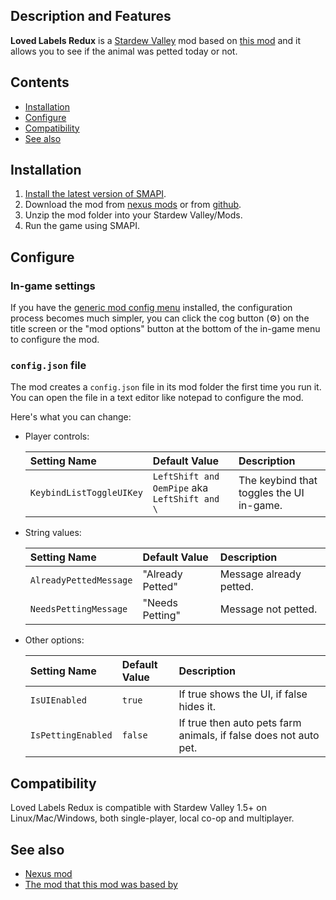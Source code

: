 ## Description and Features

**Loved Labels Redux** is a [Stardew Valley](http://stardewvalley.net/) mod based on [this mod](https://www.nexusmods.com/stardewvalley/mods/279) and it allows you to see if the animal was petted today or not.

## Contents
* [Installation](#Installation)
* [Configure](#Configure)
* [Compatibility](#Compatibility)
* [See also](#see-also)

## Installation
1. [Install the latest version of SMAPI](https://smapi.io/).
2. Download the mod from [nexus mods](https://www.nexusmods.com/stardewvalley/mods/8880?tab=files) or from [github](https://github.com/thespbgamer/LovedLabelsRedux/releases/).
3. Unzip the mod folder into your Stardew Valley/Mods.
4. Run the game using SMAPI.

## Configure
### In-game settings
If you have the [generic mod config menu](https://www.nexusmods.com/stardewvalley/mods/5098?tab=files) installed, the configuration process becomes much simpler, you can click the cog button (⚙) on the title screen or the "mod options" button at the bottom of
the in-game menu to configure the mod.

### `config.json` file
The mod creates a `config.json` file in its mod folder the first time you run it. You can open the file in a text editor like notepad to configure the mod.

Here's what you can change:

* Player controls:

  Setting Name                                        | Default Value                                                   | Description
  :-------------------------------------------------- | :-------------------------------------------------------------- | :------------------
  `KeybindListToggleUIKey`                            | `LeftShift and OemPipe` aka `LeftShift and \`              | The keybind that toggles the UI in-game.

  
* String values:

  Setting Name                   | Default Value             | Description
  :----------------------------- | :------------             | :------------------
  `AlreadyPettedMessage`         | "Already Petted"          | Message already petted.
  `NeedsPettingMessage`          | "Needs Petting"           | Message not petted.


* Other options:

  Setting Name                    | Default Value   | Description
  :------------------------------ | :-------------- | :------------------
  `IsUIEnabled`                   | `true`          | If true shows the UI, if false hides it.
  `IsPettingEnabled`              | `false`         | If true then auto pets farm animals, if false does not auto pet.


## Compatibility
Loved Labels Redux is compatible with Stardew Valley 1.5+ on Linux/Mac/Windows, both single-player, local co-op and multiplayer.

## See also
* [Nexus mod](https://www.nexusmods.com/stardewvalley/mods/8880)
* [The mod that this mod was based by](https://www.nexusmods.com/stardewvalley/mods/279)
